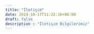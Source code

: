 ```yaml
---
title: "İletişim"
date: 2019-10-17T11:22:16+06:00
draft: false
description : "İletişim Bilgilerimiz"
---
```


